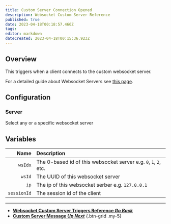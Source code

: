 ```yaml
---
title: Custom Server Connection Opened
description: Websocket Custom Server Reference
published: true
date: 2023-04-18T00:18:57.466Z
tags: 
editor: markdown
dateCreated: 2023-04-18T00:15:36.923Z
---
```


## Overview
This triggers when a client connects to the custom websocket server.

For a detailed guide about Websocket Servers see [this page](/Servers-Clients/WebSocket-Servers).

## Configuration
### Server
Select any or a specific websocket server

## Variables
Name | Description
----:|:------------
`wsIdx` | The 0-based id of this websocket server e.g. `0`, `1`, `2`, etc.
`wsId` | The UUID of this websocket server
`ip` | The ip of this websocket serber e.g. `127.0.0.1`
`sessionId` | The session id of the client

---

- [<i class="mdi mdi-chevron-left"></i>**Websocket Custom Server Triggers Reference *Go Back***](/Triggers/Core/Websocket/Custom-Server)
- [<i class="mdi mdi-message-text primary--text"></i> **Custom Server Message *Up Next***](/Triggers/Core/Websocket/Custom-Server/Custom-Server-Message)
{.btn-grid .my-5}